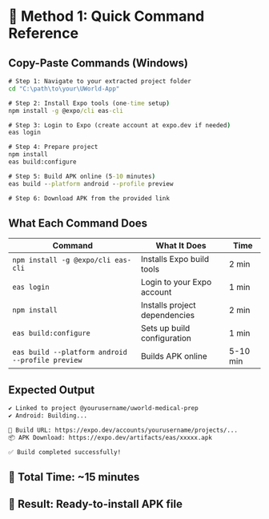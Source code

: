 # 🚀 Method 1: Quick Command Reference

## Copy-Paste Commands (Windows)

```cmd
# Step 1: Navigate to your extracted project folder
cd "C:\path\to\your\UWorld-App"

# Step 2: Install Expo tools (one-time setup)
npm install -g @expo/cli eas-cli

# Step 3: Login to Expo (create account at expo.dev if needed)
eas login

# Step 4: Prepare project
npm install
eas build:configure

# Step 5: Build APK online (5-10 minutes)
eas build --platform android --profile preview

# Step 6: Download APK from the provided link
```

## What Each Command Does

| Command | What It Does | Time |
|---------|--------------|------|
| `npm install -g @expo/cli eas-cli` | Installs Expo build tools | 2 min |
| `eas login` | Login to your Expo account | 1 min |
| `npm install` | Installs project dependencies | 2 min |
| `eas build:configure` | Sets up build configuration | 1 min |
| `eas build --platform android --profile preview` | Builds APK online | 5-10 min |

## Expected Output

```bash
✔ Linked to project @yourusername/uworld-medical-prep
✔ Android: Building...

📱 Build URL: https://expo.dev/accounts/yourusername/projects/...
📦 APK Download: https://expo.dev/artifacts/eas/xxxxx.apk

✅ Build completed successfully!
```

## 🎯 Total Time: ~15 minutes
## 📱 Result: Ready-to-install APK file
